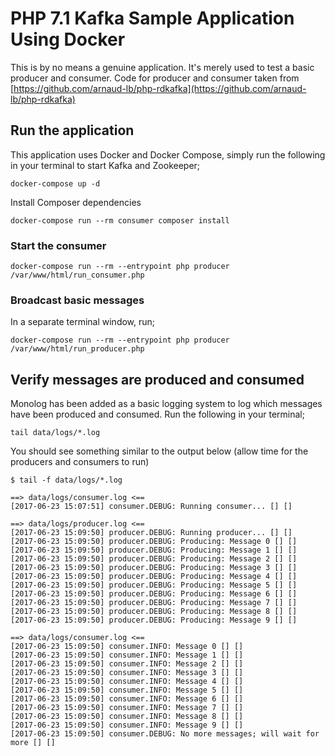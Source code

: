 # PHP 7.1 Kafka Sample Application Using Docker

This is by no means a genuine application. It's merely used to test a basic producer and consumer. Code for producer and consumer taken from [https://github.com/arnaud-lb/php-rdkafka](https://github.com/arnaud-lb/php-rdkafka)

## Run the application

This application uses Docker and Docker Compose, simply run the following in your terminal to start Kafka and Zookeeper;

```
docker-compose up -d
```

Install Composer dependencies

```
docker-compose run --rm consumer composer install
```

### Start the consumer

```
docker-compose run --rm --entrypoint php producer /var/www/html/run_consumer.php
```

### Broadcast basic messages

In a separate terminal window, run;

```
docker-compose run --rm --entrypoint php producer /var/www/html/run_producer.php
```

## Verify messages are produced and consumed

Monolog has been added as a basic logging system to log which messages have been produced and consumed. Run the following in your terminal;

```
tail data/logs/*.log
```

You should see something similar to the output below (allow time for the producers and consumers to run)

```
$ tail -f data/logs/*.log

==> data/logs/consumer.log <==
[2017-06-23 15:07:51] consumer.DEBUG: Running consumer... [] []

==> data/logs/producer.log <==
[2017-06-23 15:09:50] producer.DEBUG: Running producer... [] []
[2017-06-23 15:09:50] producer.DEBUG: Producing: Message 0 [] []
[2017-06-23 15:09:50] producer.DEBUG: Producing: Message 1 [] []
[2017-06-23 15:09:50] producer.DEBUG: Producing: Message 2 [] []
[2017-06-23 15:09:50] producer.DEBUG: Producing: Message 3 [] []
[2017-06-23 15:09:50] producer.DEBUG: Producing: Message 4 [] []
[2017-06-23 15:09:50] producer.DEBUG: Producing: Message 5 [] []
[2017-06-23 15:09:50] producer.DEBUG: Producing: Message 6 [] []
[2017-06-23 15:09:50] producer.DEBUG: Producing: Message 7 [] []
[2017-06-23 15:09:50] producer.DEBUG: Producing: Message 8 [] []
[2017-06-23 15:09:50] producer.DEBUG: Producing: Message 9 [] []

==> data/logs/consumer.log <==
[2017-06-23 15:09:50] consumer.INFO: Message 0 [] []
[2017-06-23 15:09:50] consumer.INFO: Message 1 [] []
[2017-06-23 15:09:50] consumer.INFO: Message 2 [] []
[2017-06-23 15:09:50] consumer.INFO: Message 3 [] []
[2017-06-23 15:09:50] consumer.INFO: Message 4 [] []
[2017-06-23 15:09:50] consumer.INFO: Message 5 [] []
[2017-06-23 15:09:50] consumer.INFO: Message 6 [] []
[2017-06-23 15:09:50] consumer.INFO: Message 7 [] []
[2017-06-23 15:09:50] consumer.INFO: Message 8 [] []
[2017-06-23 15:09:50] consumer.INFO: Message 9 [] []
[2017-06-23 15:09:50] consumer.DEBUG: No more messages; will wait for more [] []


```